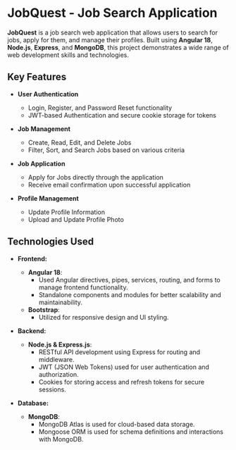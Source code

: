 # JobQuest - Job Search Application

**JobQuest** is a job search web application that allows users to search for jobs, apply for them, and manage their profiles. Built using **Angular 18**, **Node.js**, **Express**, and **MongoDB**, this project demonstrates a wide range of web development skills and technologies.

## Key Features

- **User Authentication**
  - Login, Register, and Password Reset functionality
  - JWT-based Authentication and secure cookie storage for tokens

- **Job Management**
  - Create, Read, Edit, and Delete Jobs
  - Filter, Sort, and Search Jobs based on various criteria

- **Job Application**
  - Apply for Jobs directly through the application
  - Receive email confirmation upon successful application

- **Profile Management**
  - Update Profile Information
  - Upload and Update Profile Photo

## Technologies Used

- **Frontend:**
  - **Angular 18**: 
    - Used Angular directives, pipes, services, routing, and forms to manage frontend functionality.
    - Standalone components and modules for better scalability and maintainability.
  - **Bootstrap**: 
    - Utilized for responsive design and UI styling.

- **Backend:**
  - **Node.js & Express.js**:
    - RESTful API development using Express for routing and middleware.
    - JWT (JSON Web Tokens) used for user authentication and authorization.
    - Cookies for storing access and refresh tokens for secure sessions.

- **Database:**
  - **MongoDB**:
    - MongoDB Atlas is used for cloud-based data storage.
    - Mongoose ORM is used for schema definitions and interactions with MongoDB.
   
    
